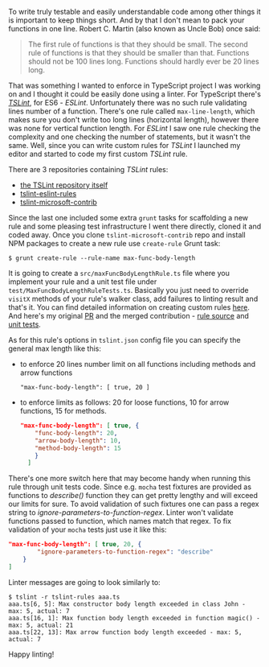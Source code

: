 To write truly testable and easily understandable code among other things it is important to keep things short. And by that I don't mean to pack your functions in one line. Robert C. Martin (also known as Uncle Bob) once said:

> The first rule of functions is that they should be small. The second rule of functions is that they should be smaller than that. Functions should not be 100 lines long. Functions should hardly ever be 20 lines long.

That was something I wanted to enforce in TypeScript project I was working on and I thought it could be easily done using a linter. For TypeScript there's *[TSLint](https://www.npmjs.com/package/tslint)*, for ES6 - *ESLint*. Unfortunately there was no such rule validating lines number of a function. There's one rule called `max-line-length`, which makes sure you don't write too long lines (horizontal length), however there was none for vertical function length. For *ESLint* I saw one rule checking the complexity and one checking the number of statements, but it wasn't the same. Well, since you can write custom rules for *TSLint* I launched my editor and started to code my first custom *TSLint* rule.

There are 3 repositories containing *TSLint* rules:

- [the TSLint repository itself](https://github.com/palantir/tslint)
- [tslint-eslint-rules](https://github.com/buzinas/tslint-eslint-rules)
- [tslint-microsoft-contrib](https://github.com/Microsoft/tslint-microsoft-contrib)

Since the last one included some extra `grunt` tasks for scaffolding a new rule and some pleasing test infrastructure I went there directly, cloned it and coded away. Once you clone `tslint-microsoft-contrib` repo and install NPM packages to create a new rule use `create-rule` Grunt task:
```
$ grunt create-rule --rule-name max-func-body-length
```

It is going to create a `src/maxFuncBodyLengthRule.ts` file where you implement your rule and a unit test file under `test/MaxFuncBodyLengthRuleTests.ts`. Basically you just need to override `visitX` methods of your rule's walker class, add failures to linting result and that's it. You can find detailed information on creating custom rules [here](https://github.com/palantir/tslint#writing-custom-rules). And here's my original [PR](https://github.com/Microsoft/tslint-microsoft-contrib/pull/103) and the merged contribution - [rule source](https://github.com/Microsoft/tslint-microsoft-contrib/blob/master/src/maxFuncBodyLengthRule.ts) and [unit tests](https://github.com/Microsoft/tslint-microsoft-contrib/blob/master/tests/MaxFuncBodyLengthRuleTests.ts).

As for this rule's options in `tslint.json` config file you can specify the general max length like this:
- to enforce 20 lines number limit on all functions including methods and arrow functions
  ```
  "max-func-body-length": [ true, 20 ]
  ```
- to enforce limits as follows: 20 for loose functions, 10 for arrow functions, 15 for methods.
  ```json
  "max-func-body-length": [ true, {
      "func-body-length": 20,
      "arrow-body-length": 10,
      "method-body-length": 15
      }
    ]
  ```

There's one more switch here that may become handy when running this rule through unit tests code. Since e.g. `mocha` test fixtures are provided as functions to *describe()* function they can get pretty lengthy and will exceed our limits for sure. To avoid validation of such fixtures one can pass a regex string to *ignore-parameters-to-function-regex*. Linter won't validate functions passed to function, which names match that regex. To fix validation of your `mocha` tests just use it like this:
```json
"max-func-body-length": [ true, 20, {
        "ignore-parameters-to-function-regex": "describe"
    }
]
```

Linter messages are going to look similarly to:
```
$ tslint -r tslint-rules aaa.ts
aaa.ts[6, 5]: Max constructor body length exceeded in class John - max: 5, actual: 7
aaa.ts[16, 1]: Max function body length exceeded in function magic() - max: 5, actual: 21
aaa.ts[22, 13]: Max arrow function body length exceeded - max: 5, actual: 7
```

Happy linting!
